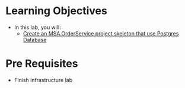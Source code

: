 # Learning Objectives
-   In this lab, you will:
    -  [Create an MSA.OrderService project skeleton that use Postgres Database](./1-order-service.md)
      
# Pre Requisites
 - Finish infrastructure lab
